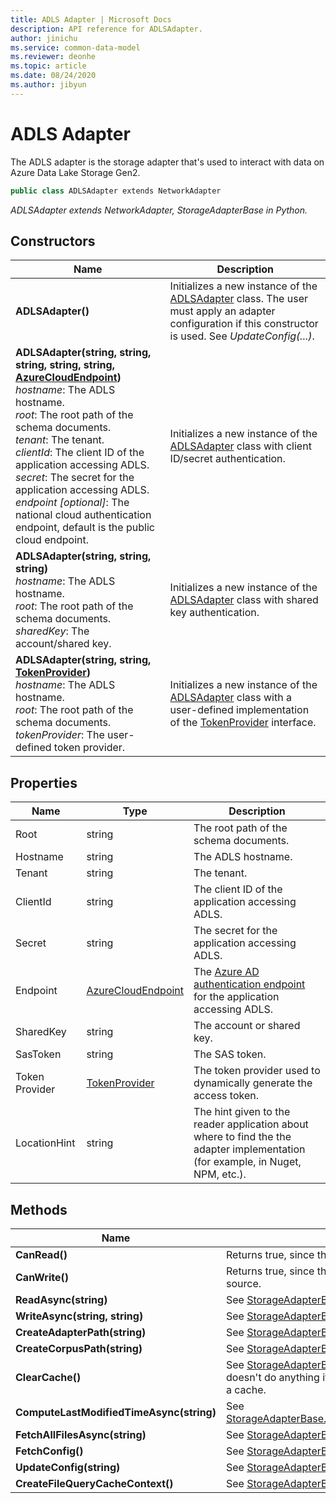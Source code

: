 ```yaml
---
title: ADLS Adapter | Microsoft Docs
description: API reference for ADLSAdapter.
author: jinichu
ms.service: common-data-model
ms.reviewer: deonhe 
ms.topic: article
ms.date: 08/24/2020
ms.author: jibyun
---
```


# ADLS Adapter

The ADLS adapter is the storage adapter that's used to interact with data on Azure Data Lake Storage Gen2.

```csharp
public class ADLSAdapter extends NetworkAdapter
```
*ADLSAdapter extends NetworkAdapter, StorageAdapterBase in Python.*

## Constructors
|Name|Description|
|---|---|
|**ADLSAdapter()**|Initializes a new instance of the [ADLSAdapter](adlsadapter.md) class. The user must apply an adapter configuration if this constructor is used. See *UpdateConfig(...)*.|
|**ADLSAdapter(string, string, string, string, string, [AzureCloudEndpoint](../cdm/azurecloudendpoint.md))**<br/>*hostname*: The ADLS hostname.<br/>*root*: The root path of the schema documents.<br/>*tenant*: The tenant.<br/>*clientId*: The client ID of the application accessing ADLS.<br/>*secret*: The secret for the application accessing ADLS.<br/>*endpoint [optional]*: The national cloud authentication endpoint, default is the public cloud endpoint.|Initializes a new instance of the [ADLSAdapter](adlsadapter.md) class with client ID/secret authentication.|
|**ADLSAdapter(string, string, string)**<br/>*hostname*: The ADLS hostname.<br/>*root*: The root path of the schema documents.<br/>*sharedKey*: The account/shared key.|Initializes a new instance of the [ADLSAdapter](adlsadapter.md) class with shared key authentication.|
|**ADLSAdapter(string, string, [TokenProvider](../utilities/tokenprovider.md))**<br/>*hostname*: The ADLS hostname.<br/>*root*: The root path of the schema documents.<br/>*tokenProvider*: The user-defined token provider.|Initializes a new instance of the [ADLSAdapter](adlsadapter.md) class with a user-defined implementation of the [TokenProvider](../utilities/tokenprovider.md) interface.|

## Properties
|Name|Type|Description|
|---|---|---|
|Root|string|The root path of the schema documents.|
|Hostname|string|The ADLS hostname.|
|Tenant|string|The tenant.|
|ClientId|string|The client ID of the application accessing ADLS.|
|Secret|string|The secret for the application accessing ADLS.|
|Endpoint|[AzureCloudEndpoint](../cdm/azurecloudendpoint.md)|The [Azure AD authentication endpoint](https://docs.microsoft.com/azure/active-directory/develop/authentication-national-cloud#azure-ad-authentication-endpoints)  for the application accessing ADLS.|
|SharedKey|string|The account or shared key.|
|SasToken|string|The SAS token.|
|Token Provider|[TokenProvider](../utilities/tokenprovider.md)|The token provider used to dynamically generate the access token.|
|LocationHint|string|The hint given to the reader application about where to find the the adapter implementation (for example, in Nuget, NPM, etc.).|

## Methods
|Name|Description|Return Type|
|---|---|---|
|**CanRead()**|Returns true, since the ADLS adapter can read data.|bool|
|**CanWrite()**|Returns true, since the ADLS adapter can write data to its source.|bool|
|**ReadAsync(string)**|See [StorageAdapterBase.ReadAsync(...)](storageadapterbase.md#methods).|Task\<string>|
|**WriteAsync(string, string)**|See [StorageAdapterBase.WriteAsync(...)](storageadapterbase.md#methods).|Task|
|**CreateAdapterPath(string)**|See [StorageAdapterBase.CreateAdapterPath(...)](storageadapterbase.md#methods).|string|
|**CreateCorpusPath(string)**|See [StorageAdapterBase.CreateCorpusPath(...)](storageadapterbase.md#methods).|string|
|**ClearCache()**|See [StorageAdapterBase.ClearCache()](storageadapterbase.md#methods). This method doesn't do anything if the ADLS adapter doesn't maintain a cache.|void|
|**ComputeLastModifiedTimeAsync(string)**|See [StorageAdapterBase.ComputeLastModifiedTimeAsync(...)](storageadapterbase.md#methods).|Task\<DateTimeOffset?>|
|**FetchAllFilesAsync(string)**|See [StorageAdapterBase.FetchAllFilesAsync(...)](storageadapterbase.md#methods).|Task\<List\<string>>|
|**FetchConfig()**|See [StorageAdapterBase.FetchConfig()](storageadapterbase.md#methods).|string|
|**UpdateConfig(string)**|See [StorageAdapterBase.UpdateConfig(...)](storageadapterbase.md#methods).|void|
|**CreateFileQueryCacheContext()**|See [StorageAdapterBase.CreateFileQueryCacheContext()](storageadapterbase.md#methods).|IDisposable|
